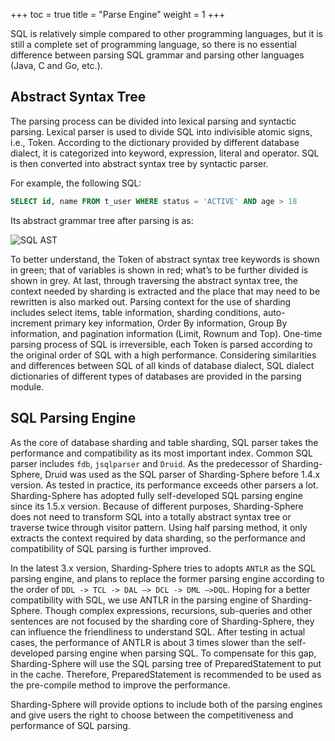 +++
toc = true
title = "Parse Engine"
weight = 1
+++

SQL is relatively simple compared to other programming languages, but it is still a complete set of programming language, 
so there is no essential difference between parsing SQL grammar and parsing other languages (Java, C and Go, etc.).

## Abstract Syntax Tree

The parsing process can be divided into lexical parsing and syntactic parsing. 
Lexical parser is used to divide SQL into indivisible atomic signs, i.e., Token. 
According to the dictionary provided by different database dialect, it is categorized into keyword, expression, literal and operator. 
SQL is then converted into abstract syntax tree by syntactic parser.

For example, the following SQL:

```sql
SELECT id, name FROM t_user WHERE status = 'ACTIVE' AND age > 18
```

Its abstract grammar tree after parsing is as:

![SQL AST](http://shardingsphere.jd.com/document/current/img/sharding/sql_ast.png)

To better understand, the Token of abstract syntax tree keywords is shown in green; that of variables is shown in red; what’s to be further divided is shown in grey.
At last, through traversing the abstract syntax tree, the context needed by sharding is extracted and the place that may need to be rewritten is also marked out. 
Parsing context for the use of sharding includes select items, table information, sharding conditions, auto-increment primary key information, Order By information, Group By information, and pagination information (Limit, Rownum and Top). 
One-time parsing process of SQL is irreversible, each Token is parsed according to the original order of SQL with a high performance. 
Considering similarities and differences between SQL of all kinds of database dialect, SQL dialect dictionaries of different types of databases are provided in the parsing module.

## SQL Parsing Engine

As the core of database sharding and table sharding, SQL parser takes the performance and compatibility as its most important index. 
Common SQL parser includes `fdb`, `jsqlparser` and `Druid`. As the predecessor of Sharding-Sphere, Druid was used as the SQL parser of Sharding-Sphere before 1.4.x version. 
As tested in practice, its performance exceeds other parsers a lot.
Sharding-Sphere has adopted fully self-developed SQL parsing engine since its 1.5.x version. 
Because of different purposes, Sharding-Sphere does not need to transform SQL into a totally abstract syntax tree or traverse twice through visitor pattern. 
Using half parsing method, it only extracts the context required by data sharding, so the performance and compatibility of SQL parsing is further improved.

In the latest 3.x version, Sharding-Sphere tries to adopts `ANTLR` as the SQL parsing engine, and plans to replace the former parsing engine according to the order of `DDL -> TCL -> DAL –> DCL -> DML –>DQL`. 
Hoping for a better compatibility with SQL, we use ANTLR in the parsing engine of Sharding-Sphere. 
Though complex expressions, recursions, sub-queries and other sentences are not focused by the sharding core of Sharding-Sphere, they can influence the friendliness to understand SQL. 
After testing in actual cases, the performance of ANTLR is about 3 times slower than the self-developed parsing engine when parsing SQL. 
To compensate for this gap, Sharding-Sphere will use the SQL parsing tree of PreparedStatement to put in the cache. 
Therefore, PreparedStatement is recommended to be used as the pre-compile method to improve the performance.

Sharding-Sphere will provide options to include both of the parsing engines and give users the right to choose between the competitiveness and performance of SQL parsing.